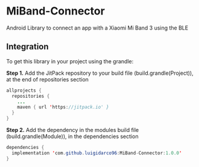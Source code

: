 # MiBand-Connector

Android Library to connect an app with a Xiaomi Mi Band 3 using the BLE

## Integration

To get this library in your project using the grandle:

**Step 1.** Add the JitPack repository to your build file (build.grandle(Project)), at the end of repositories section

```Java
allprojects {
  repositories {
    ...
    maven { url 'https://jitpack.io' }
  }
}
```

**Step 2.** Add the dependency in the modules build file (build.grandle(Module)), in the dependencies section

```Java
dependencies {
  implementation 'com.github.luigidarco96:MiBand-Connector:1.0.0'
}
```
